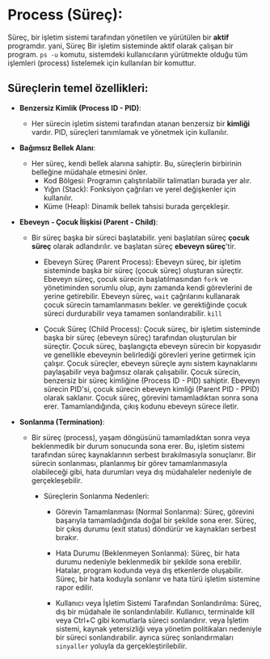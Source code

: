 
# Process (Süreç):
Süreç, bir işletim sistemi tarafından yönetilen ve yürütülen bir **aktif** programdır.
yani, Süreç Bir işletim sisteminde aktif olarak çalışan bir program.
`ps -u` komutu, sistemdeki kullanıcıların yürütmekte olduğu tüm işlemleri (process) listelemek için kullanılan bir komuttur.

## Süreçlerin temel özellikleri:
- **Benzersiz Kimlik (Process ID - PID)**:
    - Her sürecin işletim sistemi tarafından atanan benzersiz bir **kimliği** vardır. PID, süreçleri tanımlamak ve yönetmek için kullanılır.

- **Bağımsız Bellek Alanı**:
    - Her süreç, kendi bellek alanına sahiptir. Bu, süreçlerin birbirinin belleğine müdahale etmesini önler.
        - Kod Bölgesi: Programın çalıştırılabilir talimatları burada yer alır.
        - Yığın (Stack): Fonksiyon çağrıları ve yerel değişkenler için kullanılır.
        - Küme (Heap): Dinamik bellek tahsisi burada gerçekleşir.

- **Ebeveyn - Çocuk İlişkisi (Parent - Child)**:
    - Bir süreç başka bir süreci başlatabilir. yeni başlatılan süreç **çocuk süreç** olarak adlandırılır. ve başlatan süreç **ebeveyn süreç**'tir. 

        - Ebeveyn Süreç (Parent Process): Ebeveyn süreç, bir işletim sisteminde başka bir süreç (çocuk süreç) oluşturan süreçtir. Ebeveyn süreç, çocuk sürecin başlatılmasından `fork` ve yönetiminden sorumlu olup, aynı zamanda kendi görevlerini de yerine getirebilir. Ebeveyn süreç, `wait` çağrılarını kullanarak çocuk sürecin tamamlanmasını bekler. ve gerektiğinde çocuk süreci durdurabilir veya tamamen sonlandırabilir. `kill`

        - Çocuk Süreç (Child Process): Çocuk süreç, bir işletim sisteminde başka bir süreç (ebeveyn süreç) tarafından oluşturulan bir süreçtir. Çocuk süreç, başlangıçta ebeveyn sürecin bir kopyasıdır ve genellikle ebeveynin belirlediği görevleri yerine getirmek için çalışır. Çocuk süreçler, ebeveyn süreçle aynı sistem kaynaklarını paylaşabilir veya bağımsız olarak çalışabilir. Çocuk sürecin, benzersiz bir süreç kimliğine (Process ID - PID) sahiptir. Ebeveyn sürecin PID'si, çocuk sürecin ebeveyn kimliği (Parent PID - PPID) olarak saklanır. Çocuk süreç, görevini tamamladıktan sonra sona erer. Tamamlandığında, çıkış kodunu ebeveyn sürece iletir.

- **Sonlanma (Termination)**:
    - Bir süreç (process), yaşam döngüsünü tamamladıktan sonra veya beklenmedik bir durum sonucunda sona erer. Bu, işletim sistemi tarafından süreç kaynaklarının serbest bırakılmasıyla sonuçlanır. Bir sürecin sonlanması, planlanmış bir görev tamamlanmasıyla olabileceği gibi, hata durumları veya dış müdahaleler nedeniyle de gerçekleşebilir.

        - Süreçlerin Sonlanma Nedenleri:
            - Görevin Tamamlanması (Normal Sonlanma): Süreç, görevini başarıyla tamamladığında doğal bir şekilde sona erer. Süreç, bir çıkış durumu (exit status) döndürür ve kaynakları serbest bırakır.

            - Hata Durumu (Beklenmeyen Sonlanma): Süreç, bir hata durumu nedeniyle beklenmedik bir şekilde sona erebilir. Hatalar, program kodunda veya dış etkenlerde oluşabilir. Süreç, bir hata koduyla sonlanır ve hata türü işletim sistemine rapor edilir.

            - Kullanıcı veya İşletim Sistemi Tarafından Sonlandırılma: Süreç, dış bir müdahale ile sonlandırılabilir. Kullanıcı, terminalde kill veya Ctrl+C gibi komutlarla süreci sonlandırır. veya İşletim sistemi, kaynak yetersizliği veya yönetim politikaları nedeniyle bir süreci sonlandırabilir. ayrıca süreç sonlandırmaları `sinyaller` yoluyla da gerçekleştirilebilir.
